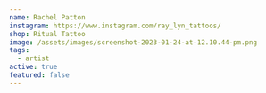 ```yaml
---
name: Rachel Patton
instagram: https://www.instagram.com/ray_lyn_tattoos/
shop: Ritual Tattoo
image: /assets/images/screenshot-2023-01-24-at-12.10.44-pm.png
tags:
  - artist
active: true
featured: false
---
```

